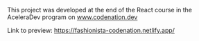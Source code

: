 This project was developed at the end of the React course in the AceleraDev program on www.codenation.dev

Link to preview: https://fashionista-codenation.netlify.app/
